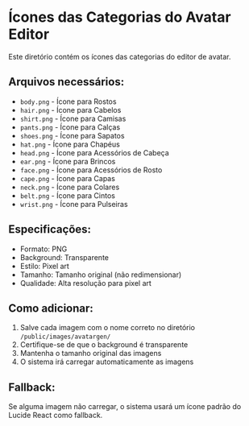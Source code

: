 # Ícones das Categorias do Avatar Editor

Este diretório contém os ícones das categorias do editor de avatar.

## Arquivos necessários:

- `body.png` - Ícone para Rostos
- `hair.png` - Ícone para Cabelos  
- `shirt.png` - Ícone para Camisas
- `pants.png` - Ícone para Calças
- `shoes.png` - Ícone para Sapatos
- `hat.png` - Ícone para Chapéus
- `head.png` - Ícone para Acessórios de Cabeça
- `ear.png` - Ícone para Brincos
- `face.png` - Ícone para Acessórios de Rosto
- `cape.png` - Ícone para Capas
- `neck.png` - Ícone para Colares
- `belt.png` - Ícone para Cintos
- `wrist.png` - Ícone para Pulseiras

## Especificações:

- Formato: PNG
- Background: Transparente
- Estilo: Pixel art
- Tamanho: Tamanho original (não redimensionar)
- Qualidade: Alta resolução para pixel art

## Como adicionar:

1. Salve cada imagem com o nome correto no diretório `/public/images/avatargen/`
2. Certifique-se de que o background é transparente
3. Mantenha o tamanho original das imagens
4. O sistema irá carregar automaticamente as imagens

## Fallback:

Se alguma imagem não carregar, o sistema usará um ícone padrão do Lucide React como fallback.
